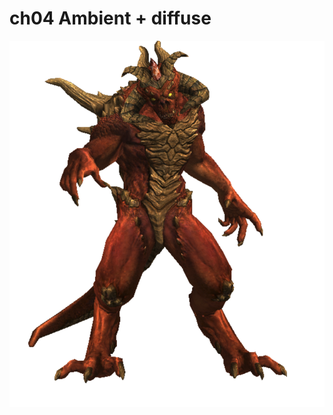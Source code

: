 # ch04 Ambient + diffuse

![](https://raw.githubusercontent.com/leewwhui/imagestore/master/normalmapping.png)
